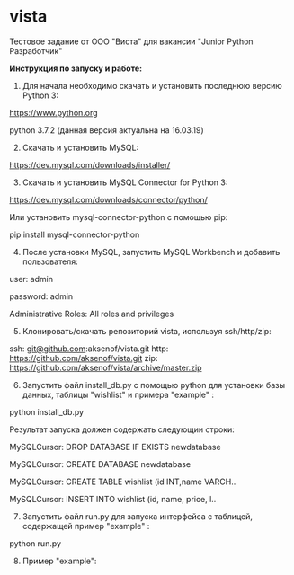 # vista
Тестовое задание от ООО "Виста" для вакансии "Junior Python Разработчик"

<b> Инструкция по запуску и работе: </b>

1. Для начала необходимо скачать и установить последнюю версию Python 3:

https://www.python.org

python 3.7.2 (данная версия актуальна на 16.03.19)

2. Скачать и установить MySQL:

https://dev.mysql.com/downloads/installer/

3. Скачать и установить MySQL Connector for Python 3:

https://dev.mysql.com/downloads/connector/python/

Или установить mysql-connector-python с помощью pip:

pip install mysql-connector-python

4. После установки MySQL, запустить MySQL Workbench и добавить пользователя:

user: admin

password: admin

Administrative Roles: All roles and privileges

5. Клонировать/скачать репозиторий vista, используя ssh/http/zip:

ssh: git@github.com:aksenof/vista.git
http: https://github.com/aksenof/vista.git
zip: https://github.com/aksenof/vista/archive/master.zip

6. Запустить файл install_db.py с помощью python для установки базы данных, таблицы "wishlist" и примера "example" :

python install_db.py

Результат запуска должен содержать следующии строки:

MySQLCursor: DROP DATABASE IF EXISTS newdatabase

MySQLCursor: CREATE DATABASE newdatabase

MySQLCursor: CREATE TABLE wishlist (id INT,name VARCH..

MySQLCursor: INSERT INTO wishlist (id, name, price, l..

7. Запустить файл run.py для запуска интерфейса с таблицей, содержащей пример "example" :

python run.py

8. Пример "example":


